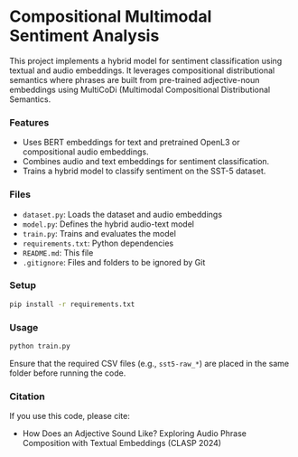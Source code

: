 # Compositional Multimodal Sentiment Analysis

This project implements a hybrid model for sentiment classification using textual and audio embeddings.
It leverages compositional distributional semantics where phrases are built from pre-trained adjective-noun embeddings using 
MultiCoDi (Multimodal Compositional Distributional Semantics.

### Features
- Uses BERT embeddings for text and pretrained OpenL3 or compositional audio embeddings.
- Combines audio and text embeddings for sentiment classification.
- Trains a hybrid model to classify sentiment on the SST-5 dataset.

### Files
- `dataset.py`: Loads the dataset and audio embeddings
- `model.py`: Defines the hybrid audio-text model
- `train.py`: Trains and evaluates the model
- `requirements.txt`: Python dependencies
- `README.md`: This file
- `.gitignore`: Files and folders to be ignored by Git

### Setup
```bash
pip install -r requirements.txt
```

### Usage
```bash
python train.py
```

Ensure that the required CSV files (e.g., `sst5-raw_*`) are placed in the same folder before running the code.

### Citation
If you use this code, please cite:

- How Does an Adjective Sound Like? Exploring Audio Phrase Composition with Textual Embeddings (CLASP 2024)
